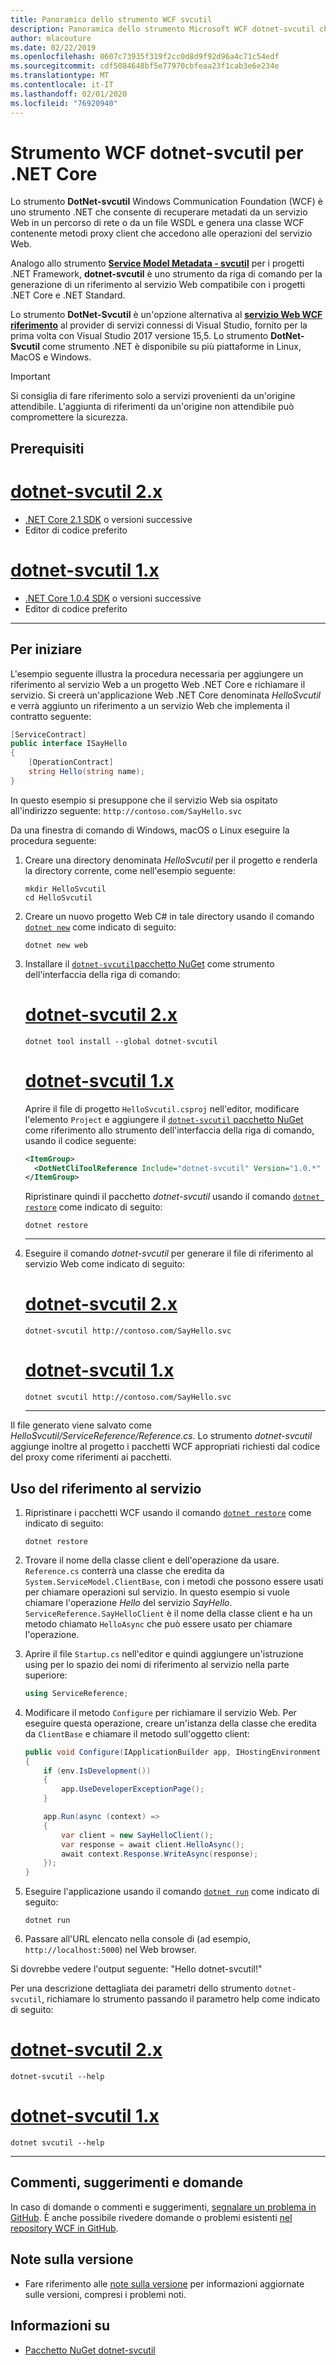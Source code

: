 ```yaml
---
title: Panoramica dello strumento WCF svcutil
description: Panoramica dello strumento Microsoft WCF dotnet-svcutil che aggiunge funzionalità per i progetti .NET Core e ASP.NET Core, come lo strumento WCF svcutil per i progetti .NET Framework.
author: mlacouture
ms.date: 02/22/2019
ms.openlocfilehash: 0607c73935f319f2cc0d8d9f92d96a4c71c54edf
ms.sourcegitcommit: cdf5084648bf5e77970cbfeaa23f1cab3e6e234e
ms.translationtype: MT
ms.contentlocale: it-IT
ms.lasthandoff: 02/01/2020
ms.locfileid: "76920940"
---
```

# <a name="wcf-dotnet-svcutil-tool-for-net-core"></a>Strumento WCF dotnet-svcutil per .NET Core

Lo strumento **DotNet-svcutil** Windows Communication Foundation (WCF) è uno strumento .NET che consente di recuperare metadati da un servizio Web in un percorso di rete o da un file WSDL e genera una classe WCF contenente metodi proxy client che accedono alle operazioni del servizio Web.

Analogo allo strumento [**Service Model Metadata - svcutil**](../../framework/wcf/servicemodel-metadata-utility-tool-svcutil-exe.md) per i progetti .NET Framework, **dotnet-svcutil** è uno strumento da riga di comando per la generazione di un riferimento al servizio Web compatibile con i progetti .NET Core e .NET Standard.

Lo strumento **DotNet-Svcutil** è un'opzione alternativa al [**servizio Web WCF riferimento**](wcf-web-service-reference-guide.md) al provider di servizi connessi di Visual Studio, fornito per la prima volta con Visual Studio 2017 versione 15,5. Lo strumento **DotNet-Svcutil** come strumento .NET è disponibile su più piattaforme in Linux, MacOS e Windows.

> [!IMPORTANT]
> Si consiglia di fare riferimento solo a servizi provenienti da un'origine attendibile. L'aggiunta di riferimenti da un'origine non attendibile può compromettere la sicurezza.

## <a name="prerequisites"></a>Prerequisiti

<!-- markdownlint-disable MD025 -->

# <a name="dotnet-svcutil-2xtabdotnetsvcutil2x"></a>[dotnet-svcutil 2.x](#tab/dotnetsvcutil2x)

- [.NET Core 2.1 SDK](https://dotnet.microsoft.com/download) o versioni successive
- Editor di codice preferito

# <a name="dotnet-svcutil-1xtabdotnetsvcutil1x"></a>[dotnet-svcutil 1.x](#tab/dotnetsvcutil1x)

- [.NET Core 1.0.4 SDK](https://dotnet.microsoft.com/download) o versioni successive
- Editor di codice preferito

---

## <a name="getting-started"></a>Per iniziare

L'esempio seguente illustra la procedura necessaria per aggiungere un riferimento al servizio Web a un progetto Web .NET Core e richiamare il servizio. Si creerà un'applicazione Web .NET Core denominata *HelloSvcutil* e verrà aggiunto un riferimento a un servizio Web che implementa il contratto seguente:

```csharp
[ServiceContract]
public interface ISayHello
{
    [OperationContract]
    string Hello(string name);
}
```

In questo esempio si presuppone che il servizio Web sia ospitato all'indirizzo seguente: `http://contoso.com/SayHello.svc`

Da una finestra di comando di Windows, macOS o Linux eseguire la procedura seguente:

1. Creare una directory denominata _HelloSvcutil_ per il progetto e renderla la directory corrente, come nell'esempio seguente:

    ```console
    mkdir HelloSvcutil
    cd HelloSvcutil
    ```

2. Creare un nuovo progetto Web C# in tale directory usando il comando [`dotnet new`](../tools/dotnet-new.md) come indicato di seguito:

    ```dotnetcli
    dotnet new web
    ```

3. Installare il [`dotnet-svcutil`pacchetto NuGet](https://nuget.org/packages/dotnet-svcutil) come strumento dell'interfaccia della riga di comando:  <!-- markdownlint-disable MD023 -->
    # <a name="dotnet-svcutil-2xtabdotnetsvcutil2x"></a>[dotnet-svcutil 2.x](#tab/dotnetsvcutil2x)

    ```dotnetcli
    dotnet tool install --global dotnet-svcutil
    ```

    # <a name="dotnet-svcutil-1xtabdotnetsvcutil1x"></a>[dotnet-svcutil 1.x](#tab/dotnetsvcutil1x)
    Aprire il file di progetto `HelloSvcutil.csproj` nell'editor, modificare l'elemento `Project` e aggiungere il [`dotnet-svcutil` pacchetto NuGet](https://nuget.org/packages/dotnet-svcutil) come riferimento allo strumento dell'interfaccia della riga di comando, usando il codice seguente:

    ```xml
    <ItemGroup>
      <DotNetCliToolReference Include="dotnet-svcutil" Version="1.0.*" />
    </ItemGroup>
    ```

    Ripristinare quindi il pacchetto _dotnet-svcutil_ usando il comando [`dotnet restore`](../tools/dotnet-restore.md) come indicato di seguito:

    ```dotnetcli
    dotnet restore
    ```

    ---

4. Eseguire il comando _dotnet-svcutil_ per generare il file di riferimento al servizio Web come indicato di seguito:

    # <a name="dotnet-svcutil-2xtabdotnetsvcutil2x"></a>[dotnet-svcutil 2.x](#tab/dotnetsvcutil2x)

    ```dotnetcli
    dotnet-svcutil http://contoso.com/SayHello.svc
    ```

    # <a name="dotnet-svcutil-1xtabdotnetsvcutil1x"></a>[dotnet-svcutil 1.x](#tab/dotnetsvcutil1x)

    ```dotnetcli
    dotnet svcutil http://contoso.com/SayHello.svc
    ```

    ---

Il file generato viene salvato come _HelloSvcutil/ServiceReference/Reference.cs_. Lo strumento _dotnet-svcutil_ aggiunge inoltre al progetto i pacchetti WCF appropriati richiesti dal codice del proxy come riferimenti ai pacchetti.

## <a name="using-the-service-reference"></a>Uso del riferimento al servizio

1. Ripristinare i pacchetti WCF usando il comando [`dotnet restore`](../tools/dotnet-restore.md) come indicato di seguito:

    ```dotnetcli
    dotnet restore
    ```

2. Trovare il nome della classe client e dell'operazione da usare. `Reference.cs` conterrà una classe che eredita da `System.ServiceModel.ClientBase`, con i metodi che possono essere usati per chiamare operazioni sul servizio. In questo esempio si vuole chiamare l'operazione _Hello_ del servizio _SayHello_. `ServiceReference.SayHelloClient` è il nome della classe client e ha un metodo chiamato `HelloAsync` che può essere usato per chiamare l'operazione.

3. Aprire il file `Startup.cs` nell'editor e quindi aggiungere un'istruzione using per lo spazio dei nomi di riferimento al servizio nella parte superiore:

    ```csharp
    using ServiceReference;
    ```

4. Modificare il metodo `Configure` per richiamare il servizio Web. Per eseguire questa operazione, creare un'istanza della classe che eredita da `ClientBase` e chiamare il metodo sull'oggetto client:

    ```csharp
    public void Configure(IApplicationBuilder app, IHostingEnvironment env)
    {
        if (env.IsDevelopment())
        {
            app.UseDeveloperExceptionPage();
        }

        app.Run(async (context) =>
        {
            var client = new SayHelloClient();
            var response = await client.HelloAsync();
            await context.Response.WriteAsync(response);
        });
    }

    ```

5. Eseguire l'applicazione usando il comando [`dotnet run`](../tools/dotnet-run.md) come indicato di seguito:

    ```dotnetcli
    dotnet run
    ```

6. Passare all'URL elencato nella console di (ad esempio, `http://localhost:5000`) nel Web browser.

Si dovrebbe vedere l'output seguente: "Hello dotnet-svcutil!"

Per una descrizione dettagliata dei parametri dello strumento `dotnet-svcutil`, richiamare lo strumento passando il parametro help come indicato di seguito:
# <a name="dotnet-svcutil-2xtabdotnetsvcutil2x"></a>[dotnet-svcutil 2.x](#tab/dotnetsvcutil2x)

```dotnetcli
dotnet-svcutil --help
```

# <a name="dotnet-svcutil-1xtabdotnetsvcutil1x"></a>[dotnet-svcutil 1.x](#tab/dotnetsvcutil1x)

```dotnetcli
dotnet svcutil --help
```

---

## <a name="feedback--questions"></a>Commenti, suggerimenti e domande

In caso di domande o commenti e suggerimenti, [segnalare un problema in GitHub](https://github.com/dotnet/wcf/issues/new). È anche possibile rivedere domande o problemi esistenti [nel repository WCF in GitHub](https://github.com/dotnet/wcf/issues?utf8=%E2%9C%93&q=is:issue%20label:tooling).

## <a name="release-notes"></a>Note sulla versione

- Fare riferimento alle [note sulla versione](https://github.com/dotnet/wcf/blob/master/release-notes/dotnet-svcutil-notes.md) per informazioni aggiornate sulle versioni, compresi i problemi noti.

## <a name="information"></a>Informazioni su

- [Pacchetto NuGet dotnet-svcutil](https://nuget.org/packages/dotnet-svcutil)

